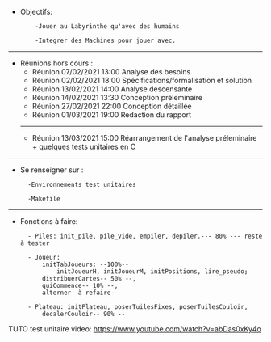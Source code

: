 - Objectifs: 

          -Jouer au Labyrinthe qu'avec des humains

          -Integrer des Machines pour jouer avec.
***
- Réunions hors cours :
    -  Réunion 07/02/2021 13:00  Analyse des besoins
    -  Réunion 02/02/2021 18:00  Spécifications/formalisation et solution
    -  Réunion 13/02/2021 14:00  Analyse descensante 
    -  Réunion 14/02/2021 13:30  Conception préleminaire
    -  Réunion 27/02/2021 22:00  Conception détaillée
    -  Réunion 01/03/2021 19:00  Redaction du rapport 
    ***
    -  Réunion 13/03/2021 15:00  Réarrangement de l'analyse préleminaire + quelques tests unitaires en C 
***
- Se renseigner sur :

        -Environnements test unitaires  
        
        -Makefile 
    


***
- Fonctions à faire:

        - Piles: init_pile, pile_vide, empiler, depiler.--- 80% --- reste à tester

        - Joueur: 
            initTabJoueurs: --100%--
                initJoueurH, initJoueurM, initPositions, lire_pseudo;                          
            distribuerCartes-- 50% --, 
            quiCommence-- 10% --, 
            alterner--à refaire--

        - Plateau: initPlateau, poserTuilesFixes, poserTuilesCouloir, 
            decalerCouloir-- 90% --


TUTO test unitaire video: https://www.youtube.com/watch?v=abDas0xKy4o
